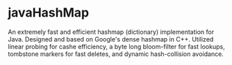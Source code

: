 # javaHashMap
An extremely fast and efficient hashmap (dictionary) implementation for Java. Designed and based on Google's dense hashmap in C++. Utilized linear probing for cashe efficiency, a byte long bloom-filter for fast lookups, tombstone markers for fast deletes, and dynamic hash-collision avoidance. 
